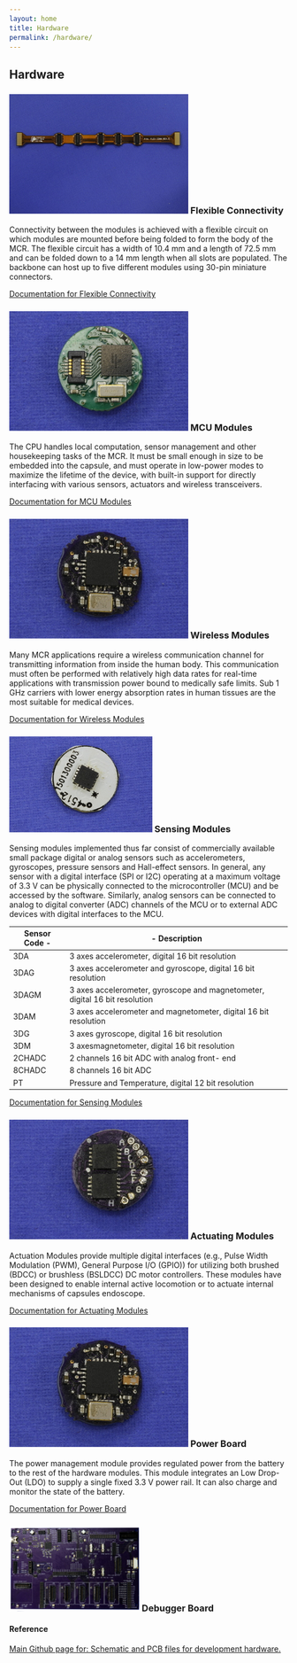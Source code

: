 ```yaml
---
layout: home
title: Hardware
permalink: /hardware/
---
```


<!-- # Design Environment for Capsule Robots -->

## Hardware

### ![hardware](/img/flexible.resized.jpg) Flexible Connectivity
Connectivity between the modules is achieved with a flexible circuit on which modules are mounted before being folded to form the body of the MCR. The flexible circuit has a width of 10.4 mm and a length of 72.5 mm and can be folded down to a 14 mm length when all slots are populated. The backbone can host up to five different modules using 30-pin miniature connectors.

[Documentation for Flexible Connectivity](https://github.com/pillforge/hardware/tree/master/Flexible%20Connectivity)

### ![hardware](/img/mcu.resized.jpg) MCU Modules
The CPU handles local computation, sensor management and other housekeeping tasks of the MCR. It must be small enough in size to be embedded into the capsule, and must operate in low-power modes to maximize the lifetime of the device, with built-in support for directly interfacing with various sensors, actuators and wireless transceivers.

[Documentation for MCU Modules](https://github.com/pillforge/hardware/tree/master/MCU%20Modules)

### ![hardware](/img/wireless.resized.jpg) Wireless Modules
Many MCR applications require a wireless communication channel for transmitting information from inside the human body. This communication must often be performed with relatively high data rates for real-time applications with transmission power bound to medically safe limits. Sub 1 GHz carriers with lower energy absorption rates in human tissues are the most suitable for medical devices.

[Documentation for Wireless Modules](https://github.com/pillforge/hardware/tree/master/Wireless%20Modules)

### ![hardware](/img/3da.resized.jpg) Sensing Modules
Sensing modules implemented thus far consist of commercially available small package digital or analog sensors such as accelerometers, gyroscopes, pressure sensors and Hall-effect sensors. In general, any sensor with a digital interface (SPI or I2C) operating at a maximum voltage of 3.3 V can be physically connected to the microcontroller (MCU) and be accessed by the software. Similarly, analog sensors can be connected to analog to digital converter (ADC) channels of the MCU or to external ADC devices with digital interfaces to the MCU.

| Sensor Code  - | -  Description |
| ---    | --- |
| 3DA    | 3 axes accelerometer, digital 16 bit resolution |
| 3DAG   | 3 axes accelerometer and gyroscope, digital 16 bit resolution |
| 3DAGM  | 3 axes accelerometer, gyroscope and magnetometer, digital 16 bit resolution |
| 3DAM   | 3 axes accelerometer  and magnetometer, digital 16 bit resolution |
| 3DG    | 3 axes gyroscope, digital 16 bit resolution |
| 3DM    | 3 axesmagnetometer, digital 16 bit resolution |
| 2CHADC | 2 channels 16 bit ADC with analog front- end |
| 8CHADC | 8 channels 16 bit ADC |
| PT     | Pressure and Temperature, digital 12 bit resolution |

[Documentation for Sensing Modules](https://github.com/pillforge/hardware/tree/master/Sensing%20modules)

### ![hardware](/img/actuating.resized.jpg) Actuating Modules
Actuation Modules provide multiple digital interfaces (e.g., Pulse Width Modulation (PWM), General Purpose I/O (GPIO)) for utilizing both brushed (BDCC) or brushless (BSLDCC) DC motor controllers. These modules have been designed to enable internal active locomotion or to actuate internal mechanisms of capsules endoscope.

[Documentation for Actuating Modules](https://github.com/pillforge/hardware/tree/master/Actuating%20Modules)

### ![hardware](/img/power.resized.jpg) Power Board
The power management module provides regulated power from the battery to the rest of the hardware modules. This module integrates an Low Drop-Out (LDO) to supply a single fixed 3.3 V power rail. It can also charge and monitor the state of the battery.

[Documentation for Power Board](https://github.com/pillforge/hardware/tree/master/Power%20Board)

### ![hardware](/img/debugger_board.resized.png) Debugger Board

#### Reference
[Main Github page for: Schematic and PCB files for development hardware.](https://github.com/pillforge/hardware)
